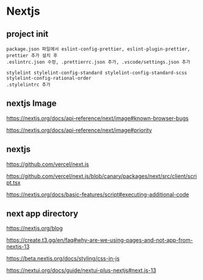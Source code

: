 # Nextjs 

## project init

```
package.json 파일에서 eslint-config-prettier, eslint-plugin-prettier, prettier 추가 설치 후
.eslintrc.json 수정, .prettierrc.json 추가, .vscode/settings.json 추가

stylelint stylelint-config-standard stylelint-config-standard-scss stylelint-config-rational-order
.stylelintrc 추가
```

## nextjs Image

https://nextjs.org/docs/api-reference/next/image#known-browser-bugs

https://nextjs.org/docs/api-reference/next/image#priority


## nextjs

https://github.com/vercel/next.js

https://github.com/vercel/next.js/blob/canary/packages/next/src/client/script.tsx

https://nextjs.org/docs/basic-features/script#executing-additional-code


## next app directory

https://nextjs.org/blog

https://create.t3.gg/en/faq#why-are-we-using-pages-and-not-app-from-nextjs-13

https://beta.nextjs.org/docs/styling/css-in-js

https://nextui.org/docs/guide/nextui-plus-nextjs#next.js-13